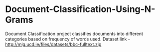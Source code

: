 # Document-Classification-Using-N-Grams
Document Classification project classifies documents into different categories based on frequency of words used.
Dataset link - http://mlg.ucd.ie/files/datasets/bbc-fulltext.zip
